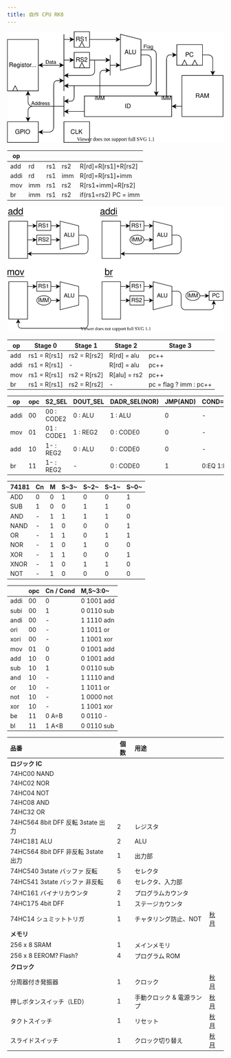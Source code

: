 ```yaml
---
title: 自作 CPU RK8
---
```


![](img/arch.dio.svg)

| op   |     |     |     |                      |
| ---- | --- | --- | --- | :------------------- |
| add  | rd  | rs1 | rs2 | R[rd]=R[rs1]+R[rs2]  |
| addi | rd  | rs1 | imm | R[rd]=R[rs1]+imm     |
| mov  | imm | rs1 | rs2 | R[rs1+imm]=R[rs2]    |
| br   | imm | rs1 | rs2 | if(rs1=rs2) PC = imm |

![](img/decode.dio.svg)

| op   | Stage 0      | Stage 1      | Stage 2      | Stage 3                |
| ---- | ------------ | ------------ | ------------ | ---------------------- |
| add  | rs1 = R[rs1] | rs2 = R[rs2] | R[rd] = alu  | pc++                   |
| addi | rs1 = R[rs1] | -            | R[rd] = alu  | pc++                   |
| mov  | rs1 = R[rs1] | rs2 = R[rs2] | R[alu] = rs2 | pc++                   |
| br   | rs1 = R[rs1] | rs2 = R[rs2] | -            | pc = flag ? imm : pc++ |

| op   | opc | S2_SEL     | DOUT_SEL | DADR_SEL(NOR) | JMP(AND) | COND=CN   | ALU  |
| ---- | --- | :--------- | :------- | :------------ | :------- | :-------- | :--- |
| addi | 00  | 00 : CODE2 | 0 : ALU  | 1 : ALU       | 0        | -         | func |
| mov  | 01  | 01 : CODE1 | 1 : REG2 | 0 : CODE0     | 0        | -         | ADD  |
| add  | 10  | 1- : REG2  | 0 : ALU  | 0 : CODE0     | 0        | -         | func |
| br   | 11  | 1- : REG2  | -        | 0 : CODE0     | 1        | 0:EQ 1:LT | SUB  |

| 74181 | Cn  | M   | S~3~ | S~2~ | S~1~ | S~0~ |
| ----- | --- | --- | ---- | ---- | ---- | ---- |
| ADD   | 0   | 0   | 1    | 0    | 0    | 1    |
| SUB   | 1   | 0   | 0    | 1    | 1    | 0    |
| AND   | -   | 1   | 1    | 1    | 1    | 0    |
| NAND  | -   | 1   | 0    | 0    | 0    | 1    |
| OR    | -   | 1   | 1    | 0    | 1    | 1    |
| NOR   | -   | 1   | 0    | 1    | 0    | 0    |
| XOR   | -   | 1   | 1    | 0    | 0    | 1    |
| XNOR  | -   | 1   | 0    | 1    | 1    | 0    |
| NOT   | -   | 1   | 0    | 0    | 0    | 0    |

|      | opc | Cn / Cond | M,S~3:0~   |
| ---- | --- | --------- | :--------- |
| addi | 00  | 0         | 0 1001 add |
| subi | 00  | 1         | 0 0110 sub |
| andi | 00  | -         | 1 1110 adn |
| ori  | 00  | -         | 1 1011 or  |
| xori | 00  | -         | 1 1001 xor |
| mov  | 01  | 0         | 0 1001 add |
| add  | 10  | 0         | 0 1001 add |
| sub  | 10  | 1         | 0 0110 sub |
| and  | 10  | -         | 1 1110 and |
| or   | 10  | -         | 1 1011 or  |
| not  | 10  | -         | 1 0000 not |
| xor  | 10  | -         | 1 1001 xor |
| be   | 11  | 0 A=B     | 0 0110 -   |
| bl   | 11  | 1 A<B     | 0 0110 sub |

| 品番                                | 個数 | 用途                      |                                                       |
| :---------------------------------- | ---- | :------------------------ | ----------------------------------------------------- |
| **ロジック IC**                     |      |                           |                                                       |
| 74HC00 NAND                         |      |                           |                                                       |
| 74HC02 NOR                          |      |                           |                                                       |
| 74HC04 NOT                          |      |                           |                                                       |
| 74HC08 AND                          |      |                           |                                                       |
| 74HC32 OR                           |      |                           |                                                       |
| 74HC564 8bit DFF 反転 3state 出力   | 2    | レジスタ                  |                                                       |
| 74HC181 ALU                         | 2    | ALU                       |                                                       |
| 74HC564 8bit DFF 非反転 3state 出力 | 1    | 出力部                    |                                                       |
| 74HC540 3state バッファ 反転        | 5    | セレクタ                  |                                                       |
| 74HC541 3state バッファ 非反転      | 6    | セレクタ、入力部          |                                                       |
| 74HC161 バイナリカウンタ            | 2    | プログラムカウンタ        |                                                       |
| 74HC175 4bit DFF                    | 1    | ステージカウンタ          |                                                       |
| 74HC14 シュミットトリガ             | 1    | チャタリング防止、NOT     | [秋月](https://akizukidenshi.com/catalog/g/gI-10923/) |
| **メモリ**                          |      |                           |
| 256 x 8 SRAM                        | 1    | メインメモリ              |                                                       |
| 256 x 8 EEROM? Flash?               | 4    | プログラム ROM            |                                                       |
| **クロック**                        |      |                           |                                                       |
| 分周器付き発振器                    | 1    | クロック                  | [秋月](https://akizukidenshi.com/catalog/g/gP-01685/) |
| 押しボタンスイッチ（LED）           | 1    | 手動クロック & 電源ランプ | [秋月](https://akizukidenshi.com/catalog/g/gP-02010/) |
| タクトスイッチ                      | 1    | リセット                  | [秋月](https://akizukidenshi.com/catalog/g/gP-03647/) |
| スライドスイッチ                    | 1    | クロック切り替え          | [秋月](https://akizukidenshi.com/catalog/g/gP-15707/) |
